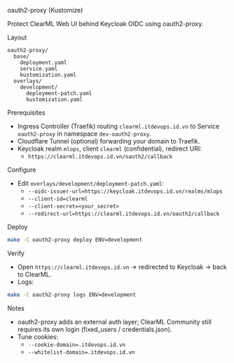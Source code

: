 oauth2-proxy (Kustomize)

Protect ClearML Web UI behind Keycloak OIDC using oauth2-proxy.

Layout

```
oauth2-proxy/
  base/
    deployment.yaml
    service.yaml
    kustomization.yaml
  overlays/
    development/
      deployment-patch.yaml
      kustomization.yaml
```

Prerequisites

- Ingress Controller (Traefik) routing `clearml.itdevops.id.vn` to Service `oauth2-proxy` in namespace `dev-oauth2-proxy`.
- Cloudflare Tunnel (optional) forwarding your domain to Traefik.
- Keycloak realm `mlops`, client `clearml` (confidential), redirect URI:
  - `https://clearml.itdevops.id.vn/oauth2/callback`

Configure

- Edit `overlays/development/deployment-patch.yaml`:
  - `--oidc-issuer-url=https://keycloak.itdevops.id.vn/realms/mlops`
  - `--client-id=clearml`
  - `--client-secret=<your_secret>`
  - `--redirect-url=https://clearml.itdevops.id.vn/oauth2/callback`

Deploy

```bash
make -C oauth2-proxy deploy ENV=development
```

Verify

- Open `https://clearml.itdevops.id.vn` → redirected to Keycloak → back to ClearML.
- Logs:

```bash
make -C oauth2-proxy logs ENV=development
```

Notes

- oauth2-proxy adds an external auth layer; ClearML Community still requires its own login (fixed_users / credentials.json).
- Tune cookies:
  - `--cookie-domain=.itdevops.id.vn`
  - `--whitelist-domain=.itdevops.id.vn`
